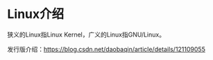 # Linux介绍

狭义的Linux指Linux Kernel，广义的Linux指GNU/Linux。

发行版介绍：<https://blog.csdn.net/daobaqin/article/details/121109055>
